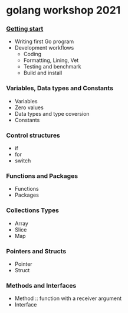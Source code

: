 # golang workshop 2021

### [Getting start](https://github.com/up1/course-go-2021/tree/main/demo/01-hello)
* Writing first Go program
* Development workflows
  * Coding
  * Formatting, Lining, Vet
  * Testing and benchmark
  * Build and install

### Variables, Data types and Constants
* Variables
* Zero values
* Data types and type coversion
* Constants

### Control structures
* if
* for
* switch

### Functions and Packages
* Functions
* Packages

### Collections Types
* Array
* Slice
* Map

### Pointers and Structs
* Pointer
* Struct

### Methods and Interfaces
* Method :: function with a receiver argument
* Interface
